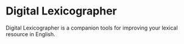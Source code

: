 # Digital Lexicographer

Digital Lexicographer is a companion tools for improving your lexical resource in English.
